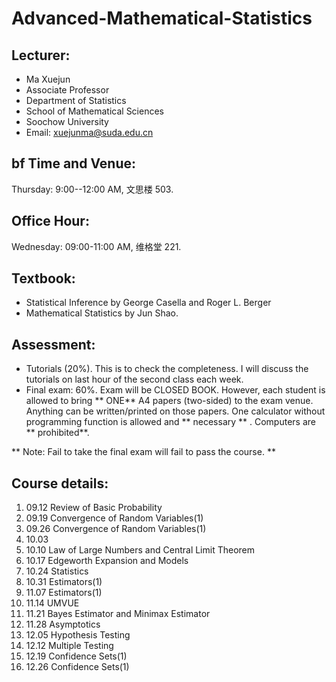 # Advanced-Mathematical-Statistics
## Lecturer: 
- Ma Xuejun 
- Associate Professor
- Department of Statistics
- School of Mathematical Sciences
- Soochow University
- Email: xuejunma@suda.edu.cn
##  bf Time and Venue: 
Thursday: 9:00--12:00 AM, 文思楼 503.
## Office Hour: 
Wednesday: 09:00-11:00 AM, 维格堂 221.
## Textbook:
- Statistical Inference by George Casella and Roger L. Berger
- Mathematical Statistics by Jun Shao.
## Assessment:
- Tutorials (20%). This is to check the completeness. I will discuss the tutorials on
last hour of the second class each week.
- Final exam: 60\%. Exam will be CLOSED BOOK. However, each student is
allowed to bring ** ONE** A4 papers (two-sided) to the exam venue. Anything can be
written/printed on those papers. One calculator without programming function
is allowed and ** necessary ** . Computers are ** prohibited**.

** Note: Fail to take the final exam will fail to pass the course. **
## Course details:
1. 09.12  Review of Basic Probability
2. 09.19  Convergence of Random Variables(1)
3. 09.26  Convergence of Random Variables(1)
4. 10.03 
5. 10.10  Law of Large Numbers and Central Limit Theorem
6. 10.17  Edgeworth Expansion and  Models
7. 10.24  Statistics
8. 10.31  Estimators(1)
9. 11.07  Estimators(1)
10. 11.14  UMVUE
11. 11.21  Bayes Estimator and Minimax Estimator
12. 11.28  Asymptotics
13. 12.05  Hypothesis Testing
14. 12.12  Multiple Testing
15. 12.19  Confidence Sets(1)
16. 12.26  Confidence Sets(1)
